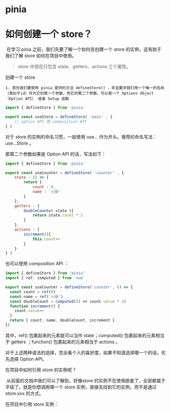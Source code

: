 # pinia

# 如何创建一个 store？

​	在学习 pinia 之前，我们先要了解一个如何去创建一个 store 的实例，这有助于我们了解 store 如何在项目中使用。

> store 中现在只包含 state、getters、actions 三个属性。

创建一个 store

	1. 首先我们要使用 pinia 提供的方法 defineStore() ，并且要求我们用一个唯一的名称（类似于id）作为它的第一个参数，而它的第二个参数，可以是一个 Options Object（Option API） 或者 Setup 函数

```js
import { defineStore } from 'pinia'

export const useStore = defineStore( 'main' , {
    // option API 或 composition API
} )
```

对于 store 的实例的命名习惯，一般使用 use... 作为开头。推荐的命名写法：use...Store 。

那第二个参数如果是 Option API 的话，写法如下：

```js
import { defineStore } from 'pinia'

export const useCounter = defineStore( 'counter' , {
    state : () => {
        return {
            count : 0,
            name : '小张'
        }
    },
    getters : {
        doubleCounte( state ){
            return state.count * 2
        }
    },
    actions : {
        increment(){
            this.count++ 
        }
    }
} )
```

也可以使用 composition API ：

```js
import { defineStore } from 'pinia'
import { ref, computed } from 'vue'

export const useCounter = defineStore('counter', () => {
  const count = ref(0)
  const name = ref('小张')
  const doubleCount = computed(() => count.value * 2)
  function increment() {
    count.value++
  }
  return { count, name, doubleCount, increment }
})
```

其中，ref() 包裹起来的元素就可以当作 state；computed() 包裹起来的元素相当于 getters ；function() 包裹起来的元素相当于 actions 。

对于上述两种语法的选择，完全看个人的喜好度，如果不知道选择哪一个的话，优先选择 Option API。

在项目中如何引用 store  的实例呢？

​	从前面的文档中我们可以了解到，好像store 的实例不在使用嵌套了，全部都属于平级了。就是你想调用哪一个 store 实例，直接去找到它的实例，而不是通过 store.xxx 的方式。

在项目中引用 store 实例：

```js
```

